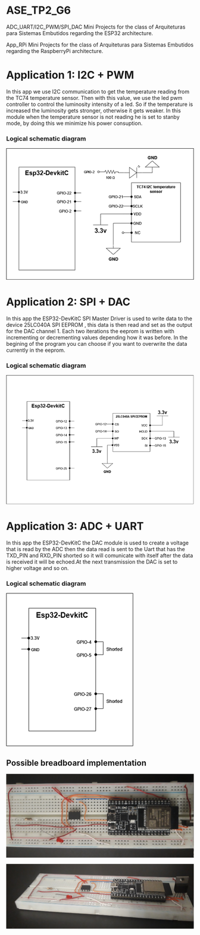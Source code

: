 # ASE_TP2_G6
ADC_UART/I2C_PWM/SPI_DAC Mini Projects for the class of Arquiteturas para Sistemas Embutidos regarding the ESP32 architecture.

App_RPi Mini Projects for the class of Arquiteturas para Sistemas Embutidos regarding the RaspberryPi architecture.

# Application 1: I2C + PWM
In this app we use I2C communication to get the temperature reading from the TC74 temperature sensor. Then with this value, we use the led pwm controller to control the luminosity intensity of a led. So if the temperature is increased the luminosity gets stronger, otherwise it gets weaker.
In this module when the temperature sensor is not reading he is set to stanby mode, by doing this we minimize his power consuption.

### Logical schematic diagram
![plot](./I2C_PWM/I2C-PWM.png)

# Application 2: SPI + DAC
In this app the ESP32-DevKitC SPI Master Driver is used to write data to the device 25LC040A SPI EEPROM , this data is then read and set as the output for the DAC channel 1. Each two iterations the eeprom is written with incrementing or decrementing values depending how it was before. In the begining of the program you can choose if you want to overwrite the data currently in the eeprom. 
### Logical schematic diagram
![plot](./SPI_DAC/SPI-DAC.png)

# Application 3: ADC + UART
In this app the ESP32-DevKitC the DAC module is used to create a voltage that is read by the ADC then the data read is sent to the Uart that has the TXD_PIN and RXD_PIN shorted so it will comunicate with itself after the data is received it will be echoed.At the next transmission the DAC is set to higher voltage and so on.
### Logical schematic diagram
![plot](./ADC_UART/ADC-UART.png)


## Possible breadboard implementation
![plot](./top.jpg)

![plot](./side.jpg)
